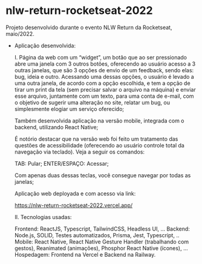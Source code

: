 # nlw-return-rocketseat-2022

Projeto desenvolvido durante o evento NLW Return da Rocketseat, maio/2022.

- Aplicação desenvolvida: 

  I. Página da web com um “widget”, um botão que ao ser pressionado abre uma janela com 3 outros botões, oferecendo ao usuário acesso a 3 outras janelas, que são 3 opções de envio de um feedback, sendo elas: bug, ideia e outro. Acessando uma dessas opções, o usuário é levado a uma outra janela, de acordo com a opção escolhida, e tem a opção de tirar um print da tela (sem precisar salvar o arquivo na máquina) e enviar esse arquivo, juntamente com um texto, para uma conta de e-mail, com o objetivo de sugerir uma alteração no site, relatar um bug, ou simplesmente elogiar um serviço oferecido;
  
  Também desenvolvida aplicação na versão mobile, integrada com o backend, utilizando React Native;
  
  É notório destacar que na versão web foi feito um tratamento das questões de acessibilidade (oferecendo ao usuário controle total da navegação via teclado). Veja a seguir os comandos:
  
  TAB: Pular;
  ENTER/ESPAÇO: Acessar;
  
  Com apenas duas dessas teclas, você consegue navegar por todas as janelas;
  
  Aplicação web deployada e com acesso via link:
  
  https://nlw-return-rocketseat-2022.vercel.app/
  
  II. Tecnologias usadas: 
  
  Frontend: ReactJS, Typescript, TailwindCSS, Headless UI, …
  Backend: Node.js, SOLID, Testes automatizados, Prisma, Jest, Typescript, ..
  Mobile: React Native, React Native Gesture Handler (trabalhando com gestos), Reanimated (animações), Phosphor React Native (ícones), …
  Hospedagem: Frontend na Vercel e Backend na Railway.
